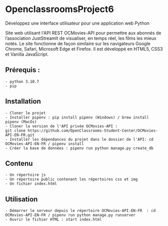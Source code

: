 # OpenclassroomsProject6
Développez une interface utilisateur pour une application web Python

Site web utilisant l'API REST OCMovies-API pour permettre aux abonnés de l’association JustStreamIt de visualiser, en temps réel, les films les mieux notés.
Le site fonctionne de façon similaire sur les navigateurs Google Chrome, Safari, Microsoft Edge et Firefox. Il est développé en HTML5, CSS3 et Vanilla JavaScript.

## Prérequis :
    - python 3.10.7
    - pip

## Installation
    - Cloner le projet
    - Installer pipenv : pip install pipenv (Windows) / brew install pipenv (MacOs)
    - Cloner la version de l'API privée OCMovies-API :
    git clone https://github.com/OpenClassrooms-Student-Center/OCMovies-API-EN-FR.git
    - Installer les dépendances du projet dans le dossier de l'API: cd OCMovies-API-EN-FR / pipenv install
    - Créer la base de données : pipenv run python manage.py create_db

## Contenu
    - Un répertoire js
    - Un répertoire public contenant les répertoires css et img
    - Un fichier index.html

## Utilisation
    - Démarrer le serveur depuis le répertoire OCMovies-API-EN-FR  : cd OCMovies-API-EN-FR / pipenv run python manage.py runserver
    - Ouvrir le fichier HTML : start index.html